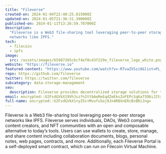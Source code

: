 ```yaml
---
title: "Fileverse"
created-on: 2024-01-04T22:40:25.815000Z
updated-on: 2024-01-05T21:36:31.390000Z
published-on: 2024-01-11T13:26:59.787000Z
description:
  "Fileverse is a Web3 file-sharing tool leveraging peer-to-peer storage
  networks like IPFS."
tech:
  - filecoin
  - ipfs
image:
  src: /assets/images/65987305cbcf4ef8c43f229e_fileverse_logo_white.png
website: "https://fileverse.io"
featured-content: "https://www.youtube.com/watch?v=-RTvaZVSzi0&list=PL_0VrY55uV1_B19kuAg-ExQ-Wa2d1hCbf&index=5"
repo: https://github.com/fileverse
twitter: https://twitter.com/fileverse
subcategory: data-storage-management
seo:
  description: Fileverse provides decentralized storage solutions for the metaverse.
email: encrypted::U2FsdGVkX19VhJszfn2ttbAeReEqdZeEksZoFEPcSq6a73O6iJ2txOd0iR/HuBWj
full-name: encrypted::U2FsdGVkX1+yZ5c+Mvufu5oj9Jn4R8XnERcBzBRiJng=
---
```


Fileverse is a Web3 file-sharing tool leveraging peer-to-peer storage networks like IPFS. Fileverse serves individuals, DAOs, Web3 companies, content creators, and NFT communities with an open and composable alternative to today’s tools. Users can use wallets to create, store, manage, and share content including collaboration documents, blogs, personal notes, web pages, contracts, and more. Additionally, each Fileverse Portal is a self-deployed smart contract, which can run on Filecoin Virtual Machine.

